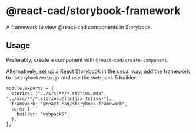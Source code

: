 # @react-cad/storybook-framework

A framework to view @react-cad components in Storybook.

## Usage

Preferably, create a component with `@react-cad/create-component`.

Alternatively, set up a React Storybook in the usual way, add the framework to `.storybook/main.js` and use the webpack 5 builder:

```
module.exports = {
  stories: ["../src/**/*.stories.mdx", "../src/**/*.stories.@(js|jsx|ts|tsx)"],
  framework: "@react-cad/storybook-framework",
  core: {
    builder: "webpack5",
  },
};
```
